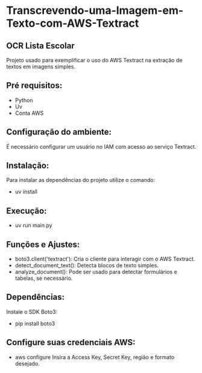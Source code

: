 ﻿# Transcrevendo-uma-Imagem-em-Texto-com-AWS-Textract

## OCR Lista Escolar
Projeto usado para exemplificar o uso do AWS Textract na extração de textos em imagens simples.

## Pré requisitos:
 - Python
 - Uv
 - Conta AWS

## Configuração do ambiente:
É necessário configurar um usuário no IAM com acesso ao serviço Textract.

## Instalação:
Para instalar as dependências do projeto utilize o comando:
 - uv install

## Execução:
 - uv run main.py

## Funções e Ajustes:
 - boto3.client('textract'): Cria o cliente para interagir com o AWS Textract.
 - detect_document_text(): Detecta blocos de texto simples.
 - analyze_document(): Pode ser usado para detectar formulários e tabelas, se necessário.

## Dependências:
Instale o SDK Boto3:
 - pip install boto3

## Configure suas credenciais AWS:
 - aws configure
Insira a Access Key, Secret Key, região e formato desejado.
